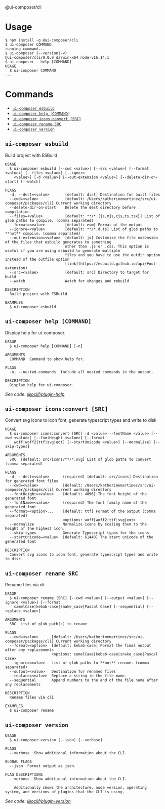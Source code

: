@ui-composer/cli

# Usage
<!-- usage -->
```sh-session
$ npm install -g @ui-composer/cli
$ ui-composer COMMAND
running command...
$ ui-composer (--version|-v)
@ui-composer/cli/0.0.0 darwin-x64 node-v16.14.1
$ ui-composer --help [COMMAND]
USAGE
  $ ui-composer COMMAND
...
```
<!-- usagestop -->
# Commands
<!-- commands -->
* [`ui-composer esbuild`](#ui-composer-esbuild)
* [`ui-composer help [COMMAND]`](#ui-composer-help-command)
* [`ui-composer icons:convert [SRC]`](#ui-composer-iconsconvert-src)
* [`ui-composer rename SRC`](#ui-composer-rename-src)
* [`ui-composer version`](#ui-composer-version)

## `ui-composer esbuild`

Build project with ESBuild

```
USAGE
  $ ui-composer esbuild [--cwd <value>] [--src <value>] [--format <value>] [--files <value>] [--ignore
    <value>] [-d <value>] [--out-extension <value>] [--delete-dir-on-start] [--watch]

FLAGS
  -d, --dest=<value>       [default: dist] Destination for built files
  --cwd=<value>            [default: /Users/katherinemartinez/src/ui-composer/packages/cli] Current working directory
  --delete-dir-on-start    Delete the dest directory before compilation
  --files=<value>          [default: **/*.{js,mjs,cjs,ts,tsx}] List of glob paths to compile. (comma separated)
  --format=<value>         [default: esm] Format of the output
  --ignore=<value>         [default: **/*.d.ts] List of glob paths to **not** compile. (comma separated)
  --out-extension=<value>  [default: js] Customize the file extension of the files that esbuild generates to something
                           other than .js or .css. This option is useful if you are using esbuild to generate multiple
                           files and you have to use the outdir option instead of the outfile option
                           [link](https://esbuild.github.io/api/#out-extension)
  --src=<value>            [default: src] Directory to target for build
  --watch                  Watch for changes and rebuild

DESCRIPTION
  Build project with ESBuild

EXAMPLES
  $ ui-composer esbuild
```

## `ui-composer help [COMMAND]`

Display help for ui-composer.

```
USAGE
  $ ui-composer help [COMMAND] [-n]

ARGUMENTS
  COMMAND  Command to show help for.

FLAGS
  -n, --nested-commands  Include all nested commands in the output.

DESCRIPTION
  Display help for ui-composer.
```

_See code: [@oclif/plugin-help](https://github.com/oclif/plugin-help/blob/v5.1.12/src/commands/help.ts)_

## `ui-composer icons:convert [SRC]`

Convert svg icons to icon font, generate typescript types and write to disk

```
USAGE
  $ ui-composer icons:convert [SRC] -d <value> --fontName <value> [--cwd <value>] [--fontHeight <value>] [--format
    woff|woff2|ttf|svg|eot] [--startUnicode <value>] [--normalize] [--skip-types]

ARGUMENTS
  SRC  [default: src/icons/**/*.svg] List of glob paths to convert (comma separated)

FLAGS
  -d, --dest=<value>      (required) [default: src/icons] Destination for generated font files
  --cwd=<value>           [default: /Users/katherinemartinez/src/ui-composer/packages/cli] Current working directory
  --fontHeight=<value>    [default: 4096] The font height of the generated font
  --fontName=<value>      (required) The font family name of the generated font
  --format=<option>...    [default: ttf] Format of the output (comma separated)
                          <options: woff|woff2|ttf|svg|eot>
  --normalize             Normalize icons by scaling them to the height of the highest icon.
  --skip-types            Generate Typescript types for the icons
  --startUnicode=<value>  [default: 61440] The start unicode of the generated font

DESCRIPTION
  Convert svg icons to icon font, generate typescript types and write to disk
```

## `ui-composer rename SRC`

Rename files via cli

```
USAGE
  $ ui-composer rename [SRC] [--cwd <value>] [--output <value>] [--ignore <value>] [--format
    camelCase|kebab-case|snake_case|Pascal Case] [--sequential] [--replace <value>]

ARGUMENTS
  SRC  List of glob path(s) to rename

FLAGS
  --cwd=<value>      [default: /Users/katherinemartinez/src/ui-composer/packages/cli] Current working directory
  --format=<option>  [default: kebab-case] Format the final output after any replacements
                     <options: camelCase|kebab-case|snake_case|Pascal Case>
  --ignore=<value>   List of glob paths to **not** rename. (comma separated)
  --output=<value>   Destination for renamed files
  --replace=<value>  Replace a string in the file name.
  --sequential       Append numbers to the end of the file name after any replacements

DESCRIPTION
  Rename files via cli

EXAMPLES
  $ ui-composer rename
```

## `ui-composer version`

```
USAGE
  $ ui-composer version [--json] [--verbose]

FLAGS
  --verbose  Show additional information about the CLI.

GLOBAL FLAGS
  --json  Format output as json.

FLAG DESCRIPTIONS
  --verbose  Show additional information about the CLI.

    Additionally shows the architecture, node version, operating system, and versions of plugins that the CLI is using.
```

_See code: [@oclif/plugin-version](https://github.com/oclif/plugin-version/blob/v1.1.1/src/commands/version.ts)_
<!-- commandsstop -->
